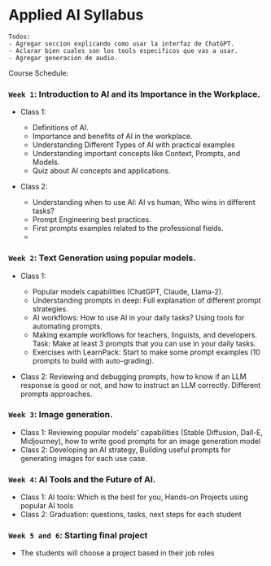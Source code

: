 # Applied AI Syllabus

```
Todos:
- Agregar seccion explicando como usar la interfaz de ChatGPT.
- Aclarar bien cuales son los tools especificos que vas a usar.
- Agregar generacion de audio.
```

Course Schedule:

### `Week 1`: Introduction to AI and its Importance in the Workplace.  

- Class 1:
  - Definitions of AI.
  - Importance and benefits of AI in the workplace.
  - Understanding Different Types of AI with practical examples
  - Understanding important concepts like Context, Prompts, and Models.
  - Quiz about AI concepts and applications.

- Class 2:
  - Understanding when to use AI: AI vs human; Who wins in different tasks?
  - Prompt Engineering best practices.
  - First prompts examples related to the professional fields.
  - 

### `Week 2`: Text Generation using popular models.  

- Class 1:
  - Popular models capabilities (ChatGPT, Claude, Llama-2).
  - Understanding prompts in deep: Full explanation of different prompt strategies.
  - AI workflows: How to use AI in your daily tasks? Using tools for automating prompts.
  - Making example workflows for teachers, linguists, and developers. Task: Make at least 3 prompts that you can use in your daily tasks.
  - Exercises with LearnPack: Start to make some prompt examples (10 prompts to build with auto-grading).
    
- Class 2: Reviewing and debugging prompts, how to know if an LLM response is good or not, and how to instruct an LLM correctly. Different prompts approaches.

### `Week 3`: Image generation.  

- Class 1: Reviewing popular models' capabilities (Stable Diffusion, Dall-E, Midjourney), how to write good prompts for an image generation model
- Class 2: Developing an AI strategy, Building useful prompts for generating images for each use case.

### `Week 4`: AI Tools and the Future of AI.  

- Class 1: AI tools: Which is the best for you, Hands-on Projects using popular AI tools
- Class 2: Graduation: questions, tasks, next steps for each student

### `Week 5 and 6`: Starting final project 

- The students will choose a project based in their job roles 
